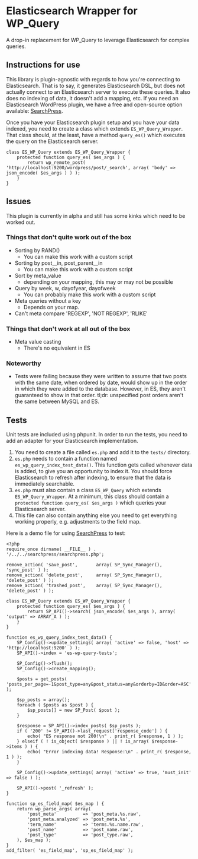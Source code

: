 # Elasticsearch Wrapper for WP_Query

A drop-in replacement for WP_Query to leverage Elasticsearch for complex queries.


## Instructions for use

This library is plugin-agnostic with regards to how you're connecting to Elasticsearch. That is to say, it generates Elasticsearch DSL, but does not actually connect to an Elasticsearch server to execute these queries. It also does no indexing of data, it doesn't add a mapping, etc. If you need an Elasticsearch WordPress plugin, we have a free and open-source option available: [SearchPress](https://github.com/alleyinteractive/searchpress).

Once you have your Elasticsearch plugin setup and you have your data indexed, you need to create a class which extends `ES_WP_Query_Wrapper`. That class should, at the least, have a method `query_es()` which executes the query on the Elasticsearch server.

	class ES_WP_Query extends ES_WP_Query_Wrapper {
		protected function query_es( $es_args ) {
			return wp_remote_post( 'http://localhost:9200/wordpress/post/_search', array( 'body' => json_encode( $es_args ) ) );
		}
	}

## Issues

This plugin is currently in alpha and still has some kinks which need to be worked out.

### Things that don't quite work out of the box

* Sorting by RAND()
  * You can make this work with a custom script
* Sorting by post__in, post_parent__in
  * You can make this work with a custom script
* Sort by meta_value
  * depending on your mapping, this may or may not be possible
* Query by week, w, dayofyear, dayofweek
  * You can probably make this work with a custom script
* Meta queries without a key
  * Depends on your map.
* Can't meta compare 'REGEXP', 'NOT REGEXP', 'RLIKE'


### Things that don't work at all out of the box

* Meta value casting
  * There's no equivalent in ES

### Noteworthy

* Tests were failing because they were written to assume that two posts with the same date, when ordered by date, would show up in the order in which they were added to the database. However, in ES, they aren't guaranteed to show in that order. tl;dr: unspecified post orders aren't the same between MySQL and ES.


## Tests

Unit tests are included using phpunit. In order to run the tests, you need to add an adapter for your Elasticsearch implementation.

1. You need to create a file called `es.php` and add it to the `tests/` directory.
2. `es.php` needs to contain a function named `es_wp_query_index_test_data()`. This function gets called whenever data is added, to give you an opportunity to index it. You should force Elasticsearch to refresh after indexing, to ensure that the data is immediately searchable.
3. `es.php` must also contain a class `ES_WP_Query` which extends `ES_WP_Query_Wrapper`. At a minimum, this class should contain a `protected function query_es( $es_args )` which queries your Elasticsearch server.
4. This file can also contain anything else you need to get everything working properly, e.g. adjustments to the field map.

Here is a demo file for using [SearchPress](https://github.com/alleyinteractive/searchpress) to test:

	<?php
	require_once dirname( __FILE__ ) . '/../../searchpress/searchpress.php';

	remove_action( 'save_post',       array( SP_Sync_Manager(), 'sync_post' ) );
	remove_action( 'delete_post',     array( SP_Sync_Manager(), 'delete_post' ) );
	remove_action( 'trashed_post',    array( SP_Sync_Manager(), 'delete_post' ) );

	class ES_WP_Query extends ES_WP_Query_Wrapper {
		protected function query_es( $es_args ) {
			return SP_API()->search( json_encode( $es_args ), array( 'output' => ARRAY_A ) );
		}
	}

	function es_wp_query_index_test_data() {
		SP_Config()->update_settings( array( 'active' => false, 'host' => 'http://localhost:9200' ) );
		SP_API()->index = 'es-wp-query-tests';

		SP_Config()->flush();
		SP_Config()->create_mapping();

		$posts = get_posts( 'posts_per_page=-1&post_type=any&post_status=any&orderby=ID&order=ASC' );

		$sp_posts = array();
		foreach ( $posts as $post ) {
			$sp_posts[] = new SP_Post( $post );
		}

		$response = SP_API()->index_posts( $sp_posts );
		if ( '200' != SP_API()->last_request['response_code'] ) {
			echo( "ES response not 200!\n" . print_r( $response, 1 ) );
		} elseif ( ! is_object( $response ) || ! is_array( $response->items ) ) {
			echo( "Error indexing data! Response:\n" . print_r( $response, 1 ) );
		}

		SP_Config()->update_settings( array( 'active' => true, 'must_init' => false ) );

		SP_API()->post( '_refresh' );
	}

	function sp_es_field_map( $es_map ) {
		return wp_parse_args( array(
			'post_meta'          => 'post_meta.%s.raw',
			'post_meta.analyzed' => 'post_meta.%s',
			'term_name'          => 'terms.%s.name.raw',
			'post_name'          => 'post_name.raw',
			'post_type'          => 'post_type.raw',
		), $es_map );
	}
	add_filter( 'es_field_map', 'sp_es_field_map' );
